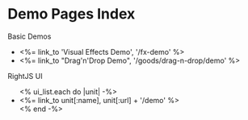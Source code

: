 # Demo Pages Index

<p>
  <dl>
    <dt>Basic Demos</dt>
    <ul>
      <li><%= link_to 'Visual Effects Demo', '/fx-demo' %></li>
      <li><%= link_to "Drag'n'Drop Demo",    '/goods/drag-n-drop/demo' %></li>
    </ul>
    <dt>RightJS UI</dt>
    <ul>
    <% ui_list.each do |unit| -%>
      <li><%= link_to unit[:name], unit[:url] + '/demo' %></li>
    <% end -%>
    </ul>
  </dl>
</p>
